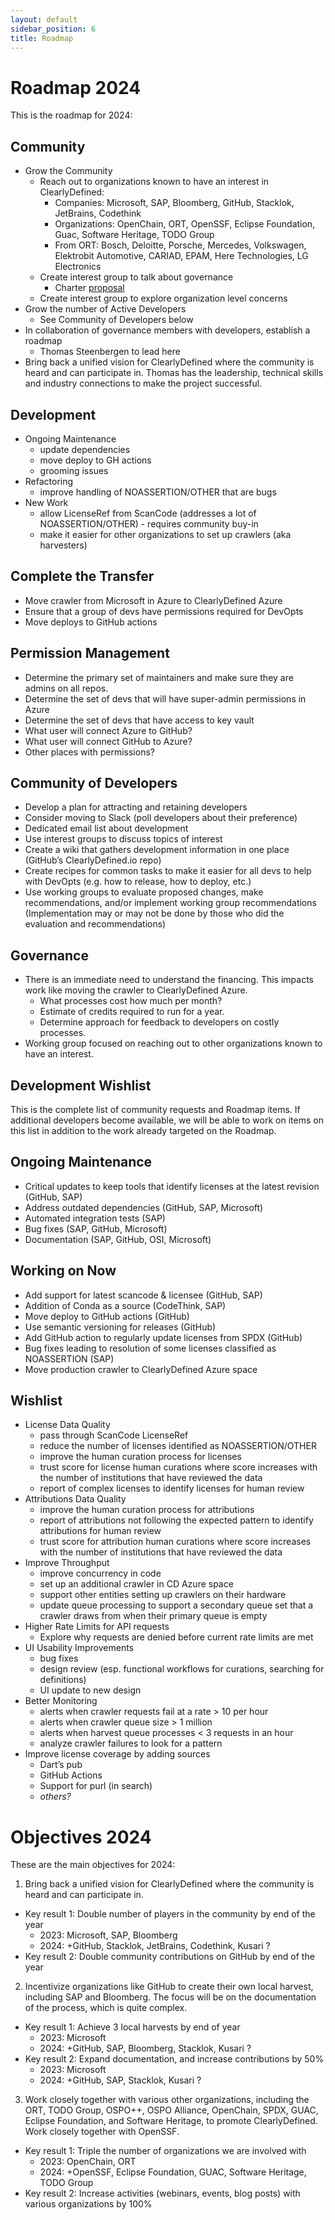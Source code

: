 ```yaml
---
layout: default
sidebar_position: 6
title: Roadmap
---
```


# Roadmap 2024

This is the roadmap for 2024:

## Community

- Grow the Community
  - Reach out to organizations known to have an interest in ClearlyDefined:
    - Companies: Microsoft, SAP, Bloomberg, GitHub, Stacklok, JetBrains, Codethink
    - Organizations: OpenChain, ORT, OpenSSF, Eclipse Foundation, Guac, Software Heritage, TODO Group
    - From ORT: Bosch, Deloitte, Porsche, Mercedes, Volkswagen, Elektrobit Automotive, CARIAD, EPAM, Here Technologies, LG Electronics
  - Create interest group to talk about governance
    - Charter [proposal](https://blog.opensource.org/what-is-open-governance-drafting-a-charter-for-an-open-source-project/)
  - Create interest group to explore organization level concerns
- Grow the number of Active Developers
  - See Community of Developers below
- In collaboration of governance members with developers, establish a roadmap
  - Thomas Steenbergen to lead here
- Bring back a unified vision for ClearlyDefined where the community is heard and can participate in. Thomas has the leadership, technical skills and industry connections to make the project successful.

## Development

- Ongoing Maintenance
  - update dependencies
  - move deploy to GH actions
  - grooming issues
- Refactoring
  - improve handling of NOASSERTION/OTHER that are bugs
- New Work
  - allow LicenseRef from ScanCode (addresses a lot of NOASSERTION/OTHER) - requires community buy-in
  - make it easier for other organizations to set up crawlers (aka harvesters)

## Complete the Transfer

- Move crawler from Microsoft in Azure to ClearlyDefined Azure
- Ensure that a group of devs have permissions required for DevOpts
- Move deploys to GitHub actions

## Permission Management

- Determine the primary set of maintainers and make sure they are admins on all repos.
- Determine the set of devs that will have super-admin permissions in Azure
- Determine the set of devs that have access to key vault
- What user will connect Azure to GitHub?
- What user will connect GitHub to Azure?
- Other places with permissions?

## Community of Developers

- Develop a plan for attracting and retaining developers
- Consider moving to Slack (poll developers about their preference)
- Dedicated email list about development
- Use interest groups to discuss topics of interest
- Create a wiki that gathers development information in one place (GitHub’s ClearlyDefined.io repo)
- Create recipes for common tasks to make it easier for all devs to help with DevOpts (e.g. how to release, how to deploy, etc.)
- Use working groups to evaluate proposed changes, make recommendations, and/or implement working group recommendations (Implementation may or may not be done by those who did the evaluation and recommendations)

## Governance

- There is an immediate need to understand the financing. This impacts work like moving the crawler to ClearlyDefined Azure.
  - What processes cost how much per month?
  - Estimate of credits required to run for a year.
  - Determine approach for feedback to developers on costly processes.
- Working group focused on reaching out to other organizations known to have an interest.

## Development Wishlist

This is the complete list of community requests and Roadmap items. If additional developers become available, we will be able to work on items on this list in addition to the work already targeted on the Roadmap.

## Ongoing Maintenance

- Critical updates to keep tools that identify licenses at the latest revision (GitHub, SAP)
- Address outdated dependencies (GitHub, SAP, Microsoft)
- Automated integration tests (SAP)
- Bug fixes (SAP, GitHub, Microsoft)
- Documentation (SAP, GitHub, OSI, Microsoft)

## Working on Now

- Add support for latest scancode & licensee (GitHub, SAP)
- Addition of Conda as a source (CodeThink, SAP)
- Move deploy to GitHub actions (GitHub)
- Use semantic versioning for releases (GitHub)
- Add GitHub action to regularly update licenses from SPDX (GitHub)
- Bug fixes leading to resolution of some licenses classified as NOASSERTION (SAP)
- Move production crawler to ClearlyDefined Azure space

## Wishlist

- License Data Quality
  - pass through ScanCode LicenseRef
  - reduce the number of licenses identified as NOASSERTION/OTHER
  - improve the human curation process for licenses
  - trust score for license human curations where score increases with the number of institutions that have reviewed the data
  - report of complex licenses to identify licenses for human review
- Attributions Data Quality
  - improve the human curation process for attributions
  - report of attributions not following the expected pattern to identify attributions for human review
  - trust score for attribution human curations where score increases with the number of institutions that have reviewed the data
- Improve Throughput
  - improve concurrency in code
  - set up an additional crawler in CD Azure space
  - support other entities setting up crawlers on their hardware
  - update queue processing to support a secondary queue set that a crawler draws from when their primary queue is empty
- Higher Rate Limits for API requests
  - Explore why requests are denied before current rate limits are met
- UI Usability Improvements
  - bug fixes
  - design review (esp. functional workflows for curations, searching for definitions)
  - UI update to new design
- Better Monitoring
  - alerts when crawler requests fail at a rate > 10 per hour
  - alerts when crawler queue size > 1 million
  - alerts when harvest queue processes < 3 requests in an hour
  - analyze crawler failures to look for a pattern
- Improve license coverage by adding sources
  - Dart’s pub
  - GitHub Actions
  - Support for purl (in search)
  - _others?_

# Objectives 2024

These are the main objectives for 2024:

1. Bring back a unified vision for ClearlyDefined where the community is heard and can participate in.

- Key result 1: Double number of players in the community by end of the year
  - 2023: Microsoft, SAP, Bloomberg
  - 2024: +GitHub, Stacklok, JetBrains, Codethink, Kusari ?
- Key result 2: Double community contributions on GitHub by end of the year

2. Incentivize organizations like GitHub to create their own local harvest, including SAP and Bloomberg. The focus will be on the documentation of the process, which is quite complex.

- Key result 1: Achieve 3 local harvests by end of year
  - 2023: Microsoft
  - 2024: +GitHub, SAP, Bloomberg, Stacklok, Kusari ?
- Key result 2: Expand documentation, and increase contributions by 50%
  - 2023: Microsoft
  - 2024: +GitHub, SAP, Stacklok, Kusari ?

3. Work closely together with various other organizations, including the ORT, TODO Group, OSPO++, OSPO Alliance, OpenChain, SPDX, GUAC, Eclipse Foundation, and Software Heritage, to promote ClearlyDefined. Work closely together with OpenSSF.

- Key result 1: Triple the number of organizations we are involved with
  - 2023: OpenChain, ORT
  - 2024: +OpenSSF, Eclipse Foundation, GUAC, Software Heritage, TODO Group
- Key result 2: Increase activities (webinars, events, blog posts) with various organizations by 100%
